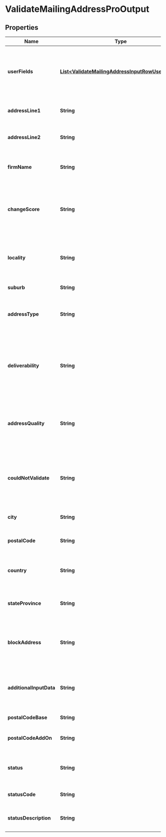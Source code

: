 
# ValidateMailingAddressProOutput

## Properties
Name | Type | Description | Notes
------------ | ------------- | ------------- | -------------
**userFields** | [**List&lt;ValidateMailingAddressInputRowUserFields&gt;**](ValidateMailingAddressInputRowUserFields.md) | These fields are returned, unmodified, in the user_fields section of the response. |  [optional]
**addressLine1** | **String** | The first line of the validated address. |  [optional]
**addressLine2** | **String** | The second line of the validated address. |  [optional]
**firmName** | **String** | The validated firm or company name. |  [optional]
**changeScore** | **String** | A value of 0 and 100 that reflects how much the address has changed to make it valid. |  [optional]
**locality** | **String** | Generally a locality is a village in rural areas or it may be a suburb in urban areas. |  [optional]
**suburb** | **String** | The suburb name. |  [optional]
**addressType** | **String** | A single letter code that indicates the type of address. |  [optional]
**deliverability** | **String** | An estimate of confidence that an item mailed or shipped to this address would be successfully delivered. |  [optional]
**addressQuality** | **String** | A two character code indicating overall quality of the resulting address. |  [optional]
**couldNotValidate** | **String** | Mentions the address component that could not be validated, in case no match is found. |  [optional]
**city** | **String** | The validated city name. |  [optional]
**postalCode** | **String** | The validated ZIP Code or postal code. |  [optional]
**country** | **String** | The country in the format determined by what you selected. |  [optional]
**stateProvince** | **String** | The validated state or province abbreviation. |  [optional]
**blockAddress** | **String** | The formatted address, as it would appear on a physical mail piece. |  [optional]
**additionalInputData** | **String** | Input data that could not be matched to a particular address component. |  [optional]
**postalCodeBase** | **String** | The 5-digit ZIP Code. |  [optional]
**postalCodeAddOn** | **String** | The 4-digit add-on part of the ZIP Code. |  [optional]
**status** | **String** | Reports the success or failure of the match attempt. |  [optional]
**statusCode** | **String** | Reason for failure, if there is one. |  [optional]
**statusDescription** | **String** | Description of the problem, if there is one. |  [optional]



